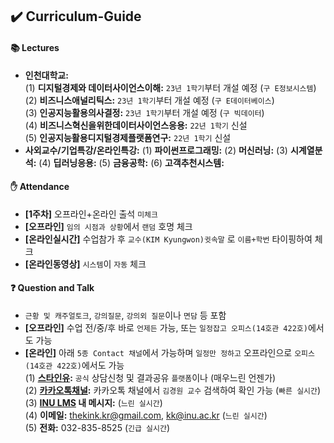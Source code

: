 ## ✔️ Curriculum-Guide

#### 📚 Lectures
- **인천대학교:**    
(1) **디지털경제와 데이터사이언스이해:** `23년 1학기`부터 개설 예정 (`구 E정보시스템`)     
(2) **비즈니스애널리틱스:** `23년 1학기`부터 개설 예정 (`구 E데이터베이스`)     
(3) **인공지능활용의사결정:** `23년 1학기`부터 개설 예정 (`구 빅데이터`)     
(4) **비즈니스혁신을위한데이터사이언스응용:** `22년 1학기` 신설     
(5) **인공지능활용디지털경제플랫폼연구:** `22년 1학기` 신설     
- **사외교수/기업특강/온라인특강:**
(1) **파이썬프로그래밍:** 
(2) **머신러닝:** 
(3) **시계열분석:** 
(4) **딥러닝응용:** 
(5) **금융공학:** 
(6) **고객추천시스템:** 

#### ✋ Attendance
- **[1주차]** 오프라인+온라인 출석 `미체크`
- **[오프라인]** `임의 시점과 상황`에서 `랜덤` 호명 체크
- **[온라인실시간]** 수업참가 후 `교수(KIM Kyungwon)귓속말` 로 `이름+학번` 타이핑하여 체크
- **[온라인동영상]** `시스템`이 `자동` 체크

#### ❓ Question and Talk    
- `근황 및 캐주얼토크`, `강의질문`, `강의외 질문`이나 `면담` 등 포함    
- **[오프라인]** 수업 전/중/후 바로 `언제든` 가능, 또는 `일정잡고 오피스(14호관 422호)`에서도 가능    
- **[온라인]** 아래 `5종 Contact 채널`에서 가능하며 `일정만 정하고` 오프라인으로 `오피스(14호관 422호)`에서도 가능    
(1) **[스타인유](https://starinu.inu.ac.kr/index.do):** `공식` 상담신청 및 결과공유 `플랫폼`이나 (매우느린 언젠가)    
(2) **[카카오톡채널](http://pf.kakao.com/_Exfqqb):** 카카오톡 채널에서 `김경원 교수` 검색하여 확인 가능 (`빠른 실시간`)    
(3) **[INU LMS](http://cyber.inu.ac.kr/) 내 메시지:** (`느린 실시간`)         
(4) **이메일:** thekink.kr@gmail.com, kk@inu.ac.kr (`느린 실시간`)        
(5) **전화:** 032-835-8525 (`긴급 실시간`)        
